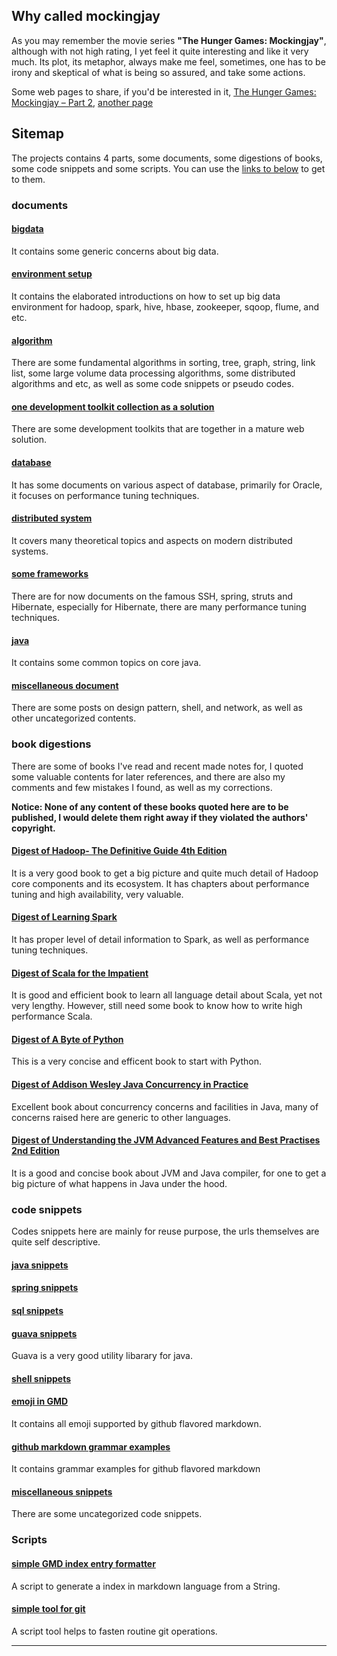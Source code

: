 ## Why called mockingjay
As you may remember the movie series **"The Hunger Games: Mockingjay"**, although with not high rating, I yet feel it quite interesting and like it very much.  Its plot, its metaphor, always make me feel, sometimes, one has to be irony and skeptical of what is being so assured, and take some actions. 

Some web pages to share, if you'd be interested in it, [The Hunger Games: Mockingjay – Part 2], [another page]

## Sitemap
The projects contains  4 parts, some documents,  some digestions of books,  some code snippets and some scripts. You can use the [links to below](#documents) to get to them.

### documents
#### [bigdata]
It contains some generic concerns about big data.

#### [environment setup]
It contains the elaborated introductions on how to set up big data environment for hadoop, spark, hive, hbase, zookeeper, sqoop, flume, and etc.  

#### [algorithm]
There are some fundamental algorithms in sorting,  tree, graph, string, link list, some large volume data processing algorithms, some distributed algorithms and etc, as well as some code snippets or pseudo codes.

#### [one development toolkit collection as a solution]
There are some development toolkits that are together in a mature web solution.

#### [database]
It has some documents on various aspect of database, primarily for Oracle, it focuses on performance tuning techniques.

#### [distributed system]
It covers many theoretical topics and aspects on modern distributed systems.

#### [some frameworks]
There are for now documents on the famous SSH, spring, struts and Hibernate, especially for Hibernate, there are many performance tuning techniques.

#### [java]
It contains some common topics on core java.

#### [miscellaneous document]
There are some posts on design pattern, shell, and network, as well as other uncategorized contents.

### book digestions
There are some of books I've read and recent made notes for,  I quoted some valuable contents for later references, and there are also my comments and few mistakes I found, as well as my corrections. 

<b>Notice: None of any content of these books quoted here are to be published, I would delete them right away if they violated the authors' copyright.</b>

#### [Digest of Hadoop- The Definitive Guide 4th Edition]
It is a very good book to get a big picture and quite much detail of Hadoop core components and its ecosystem. It has chapters about performance tuning and high availability, very valuable.

#### [Digest of Learning Spark]
It has proper level of detail information to Spark, as well as performance tuning techniques. 

#### [Digest of Scala for the Impatient]
It is good and efficient book to learn all language detail about Scala, yet not very lengthy. However,  still need some book to know how to write high performance Scala.

#### [Digest of A Byte of Python]
This is a very concise and efficent book to start with Python.

#### [Digest of Addison Wesley Java Concurrency in Practice]
Excellent book about concurrency concerns and facilities in Java, many of concerns raised here are generic to other languages.

#### [Digest of Understanding the JVM Advanced Features and Best Practises 2nd Edition]
It is a good and concise book about JVM and Java compiler, for one to get a big picture of what happens in Java under the hood.

### code snippets
Codes snippets here are mainly for reuse purpose, the urls themselves are quite self descriptive.

#### [java snippets]

#### [spring snippets]

#### [sql snippets]

#### [guava snippets]
Guava is a very good utility libarary for java. 

#### [shell snippets]

#### [emoji in GMD]
It contains all emoji supported by github flavored markdown.  

#### [github markdown grammar examples]
It contains grammar examples for github flavored markdown

#### [miscellaneous snippets]
There are some uncategorized code snippets.


### Scripts

#### [simple GMD index entry formatter]
A script to generate a index in markdown language from a String.

#### [simple tool for git]
A script tool helps to fasten routine git operations. 



---
[environment setup]:https://github.com/diojin/mockingjay/blob/master/docs/bigdata/environment_setup.md "environment setup"
[algorithm]:https://github.com/diojin/mockingjay/blob/master/docs/algorithm.md "algorithm"
[bigdata]:https://github.com/diojin/mockingjay/blob/master/docs/bigdata/bigdata.md "bigdata"
[Digest of A Byte of Python]:https://github.com/diojin/mockingjay/blob/master/docs/books/Digest%20of%20A%20Byte%20of%20Python.md "Digest of A Byte of Python"
[Digest of Addison Wesley Java Concurrency in Practice]:https://github.com/diojin/mockingjay/blob/master/docs/books/Digest%20of%20Addison.Wesley.Java.Concurrency.in.Practice.May.2006.md "Digest of Addison.Wesley.Java.Concurrency.in.Practice.May.2006"
[Digest of Hadoop- The Definitive Guide 4th Edition]:https://github.com/diojin/mockingjay/blob/master/docs/books/Digest%20of%20Hadoop-%20The%20Definitive%20Guide%204th%20Edition.md "Digest of Hadoop- The Definitive Guide 4th Edition"
[Digest of Learning Spark]:https://github.com/diojin/mockingjay/blob/master/docs/books/Digest%20of%20Learning%20Spark.md "Digest of Learning Spark"
[Digest of Scala for the Impatient]:https://github.com/diojin/mockingjay/blob/master/docs/books/Digest%20of%20Scala%20for%20the%20Impatient.md "Digest of Scala for the Impatient"
[Digest of The Art Of Programming By July]:https://github.com/diojin/mockingjay/blob/master/docs/books/Digest%20of%20The%20Art%20Of%20Programming%20By%20July.md "Digest of The Art Of Programming By July"
[Digest of Understanding the JVM Advanced Features and Best Practises 2nd Edition]:https://github.com/diojin/mockingjay/blob/master/docs/books/Digest%20of%20Understanding%20the%20JVM%20Advanced%20Features%20and%20Best%20Practises%202nd%20Edition%20by%20Zhou%20Zhiming.md "Digest of Understanding the JVM Advanced Features and Best Practises 2nd Edition by Zhou Zhiming"
[one development toolkit collection as a solution]:https://github.com/diojin/mockingjay/blob/master/docs/coupon_development_toolkit_collections.md "one development toolkit collection as a solution"
[database]:https://github.com/diojin/mockingjay/blob/master/docs/database.md "database"
[distributed system]:https://github.com/diojin/mockingjay/blob/master/docs/distributed.md "distributed system"
[some frameworks]:https://github.com/diojin/mockingjay/blob/master/docs/frameworks.md "some frameworks"
[java]:https://github.com/diojin/mockingjay/blob/master/docs/java.md "java"
[miscellaneous document]:https://github.com/diojin/mockingjay/blob/master/docs/misc.md "miscellaneous document"
[notes]:https://github.com/diojin/mockingjay/blob/master/docs/notes.md "notes"
[2do]:https://github.com/diojin/mockingjay/blob/master/private/2do.md "2do"
[Digest of programmer's tiny bible]:https://github.com/diojin/mockingjay/blob/master/private/Digest%20of%20programmer%27s%20tiny%20bible.md "Digest of programmer's tiny bible"
[simple GMD index entry formatter]:https://github.com/diojin/mockingjay/blob/master/scripts/gmd_link_converter "simple GMD index entry formatter"
[simple tool for git]:https://github.com/diojin/mockingjay/blob/master/scripts/gt "simple tool for git"
[emoji]:https://github.com/diojin/mockingjay/blob/master/snippets/emoji.md "emoji"
[emoji in GMD]:https://github.com/diojin/mockingjay/blob/master/snippets/emoji_ori.md "emoji in GMD"
[github markdown grammar examples]:https://github.com/diojin/mockingjay/blob/master/snippets/git-markdown-example.md "git markdown grammar examples"
[guava snippets]:https://github.com/diojin/mockingjay/blob/master/snippets/guava.md "guava snippets"
[java snippets]:https://github.com/diojin/mockingjay/blob/master/snippets/java.md "java snippets"
[miscellaneous snippets]:https://github.com/diojin/mockingjay/blob/master/snippets/misc_snippets.md "miscellaneous snippets"
[shell snippets]:https://github.com/diojin/mockingjay/blob/master/snippets/shell.md "shell snippets"
[spring snippets]:https://github.com/diojin/mockingjay/blob/master/snippets/spring.md "spring snippets"
[sql snippets]:https://github.com/diojin/mockingjay/blob/master/snippets/sql.md "sql snippets"
[The Hunger Games: Mockingjay – Part 2]:http://www.imdb.com/title/tt1951266/?ref_=fn_al_tt_4 "The Hunger Games: Mockingjay – Part 2"
[another page]:https://en.wikipedia.org/wiki/The_Hunger_Games:_Mockingjay_%E2%80%93_Part_2 "The Hunger Games: Mockingjay – Part 2"
